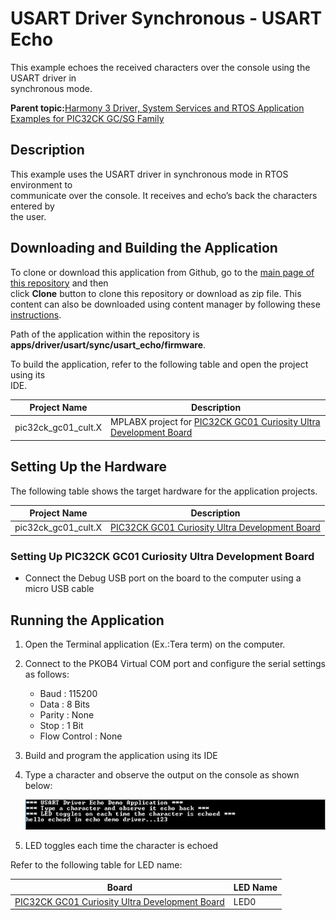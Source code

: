 # USART Driver Synchronous - USART Echo

This example echoes the received characters over the console using the USART driver in<br /> synchronous mode.

**Parent topic:**[Harmony 3 Driver, System Services and RTOS Application Examples for PIC32CK GC/SG Family](GUID-CDB24A84-49B8-4114-B4EF-E80CFD24D7D9.md)

## Description

This example uses the USART driver in synchronous mode in RTOS environment to<br /> communicate over the console. It receives and echo’s back the characters entered by<br /> the user.

## Downloading and Building the Application

To clone or download this application from Github, go to the [main page of this repository](https://github.com/Microchip-MPLAB-Harmony/core_apps_pic32ck_sg_gc) and then<br /> click **Clone** button to clone this repository or download as zip file. This<br /> content can also be downloaded using content manager by following these [instructions](https://github.com/Microchip-MPLAB-Harmony/contentmanager/wiki).

Path of the application within the repository is<br /> **apps/driver/usart/sync/usart\_echo/firmware**.

To build the application, refer to the following table and open the project using its<br /> IDE.

|Project Name|Description|
|------------|-----------|
|pic32ck\_gc01\_cult.X|MPLABX project for [PIC32CK GC01 Curiosity Ultra Development Board](https://www.microchip.com/en-us/development-tool/ea23j82a)|

## Setting Up the Hardware

The following table shows the target hardware for the application projects.

|Project Name|Description|
|------------|-----------|
|pic32ck\_gc01\_cult.X|[PIC32CK GC01 Curiosity Ultra Development Board](https://www.microchip.com/en-us/development-tool/ea23j82a)|

### Setting Up PIC32CK GC01 Curiosity Ultra Development Board

-   Connect the Debug USB port on the board to the computer using a micro USB cable

## Running the Application

1.  Open the Terminal application \(Ex.:Tera term\) on the computer.
2.  Connect to the PKOB4 Virtual COM port and configure the serial settings as follows:
    -   Baud : 115200
    -   Data : 8 Bits
    -   Parity : None
    -   Stop : 1 Bit
    -   Flow Control : None
3.  Build and program the application using its IDE
4.  Type a character and observe the output on the console as shown below:

    ![](GUID-A73496EA-DD0F-47AB-A0AA-5EC3A5F44ED5-low.png)

5.  LED toggles each time the character is echoed

Refer to the following table for LED name:

|Board|LED Name|
|-----|--------|
|[PIC32CK GC01 Curiosity Ultra Development Board](https://www.microchip.com/en-us/development-tool/ea23j82a)|LED0|

